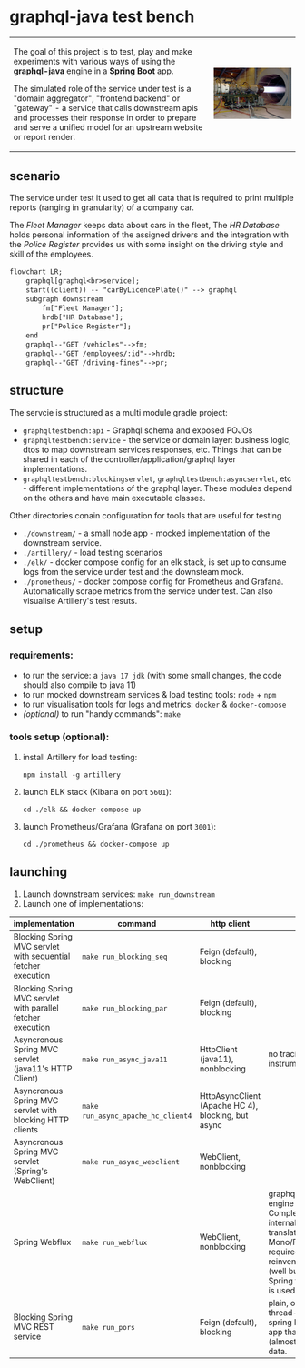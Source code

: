 # graphql-java test bench

<table>
    <tr>
        <td>
            <p>The goal of this project is to test, play and make experiments with various ways of using the <strong>graphql-java</strong> engine in a <strong>Spring Boot</strong> app.</p>
            <p>The simulated role of the service under test is a "domain aggregator", "frontend backend" or "gateway" - a service that calls downstream apis and processes their response in order to prepare and serve a unified model for an upstream website or report render.</p>
        </td>
        <td width="30%">
            <img src="f16_engine_pw_f100.jpg" alt="PW F100 engine during testing" width="300"/>
        </td>
    </tr>
</table>


## scenario

The service under test it used to get all data that is required to print multiple reports (ranging in granularity) of a company car.

The *Fleet Manager* keeps data about cars in the fleet, The *HR Database* holds personal information of the assigned drivers and the integration with the *Police Register* provides us with some insight on the driving style and skill of the employees.

```mermaid
flowchart LR;
    graphql[graphql<br>service];
    start((client)) -- "carByLicencePlate()" --> graphql
    subgraph downstream
        fm["Fleet Manager"];
        hrdb["HR Database"];
        pr["Police Register"];
    end
    graphql--"GET /vehicles"-->fm;
    graphql--"GET /employees/:id"-->hrdb;
    graphql--"GET /driving-fines"-->pr;
```
## structure

The servcie is structured as a multi module gradle project:

- `graphqltestbench:api` - Graphql schema and exposed POJOs
- `graphqltestbench:service` - the service or domain layer: business logic, dtos to map downstream services responses, etc. Things that can be shared in each of the  controller/application/graphql layer implementations.
- `graphqltestbench:blockingservlet`, `graphqltestbench:asyncservlet`, etc - different implementations of the graphql layer. These modules depend on the others and have main executable classes.

Other directories conain configuration for tools that are useful for testing

- `./downstream/` - a small node app - mocked implementation of the downstream service.
- `./artillery/` - load testing scenarios
- `./elk/` - docker compose config for an elk stack, is set up to consume logs from the service under test and the downsteam mock.
- `./prometheus/` - docker compose config for Prometheus and Grafana. Automatically scrape metrics from the service under test. Can also visualise Artillery's test resuts. 

## setup

### requirements:
- to run the service: a `java 17 jdk` (with some small changes, the code should also compile to java 11)
- to run mocked downstream services & load testing tools: `node` + `npm`
- to run visualisation tools for logs and metrics: `docker` & `docker-compose`
- *(optional)* to run "handy commands": `make`

### tools setup (optional):
1. install Artillery for load testing:   
    ```shell
    npm install -g artillery
    ```
1. launch ELK stack (Kibana on port `5601`):   
    ```shell
    cd ./elk && docker-compose up
    ```
1. launch Prometheus/Grafana (Grafana on port `3001`):   
    ```shell
    cd ./prometheus && docker-compose up
    ```

## launching

1. Launch downstream services: `make run_downstream`
1. Launch one of implementations:

| implementation                                                | command                            | http client                                        | notes                                                                                                                                                                            |
|---------------------------------------------------------------|------------------------------------|----------------------------------------------------|----------------------------------------------------------------------------------------------------------------------------------------------------------------------------------|
| Blocking Spring MVC servlet with sequential fetcher execution | `make run_blocking_seq`            | Feign (default), blocking                          |                                                                                                                                                                                  |
| Blocking Spring MVC servlet with parallel fetcher execution   | `make run_blocking_par`            | Feign (default), blocking                          |                                                                                                                                                                                  |
| Asyncronous Spring MVC servlet (java11's HTTP Client)         | `make run_async_java11`            | HttpClient (java11), nonblocking                   | no tracing instrumentation                                                                                                                                                       |
| Asyncronous Spring MVC servlet with blocking HTTP clients     | `make run_async_apache_hc_client4` | HttpAsyncClient (Apache HC 4), blocking, but async |                                                                                                                                                                                  |
| Asyncronous Spring MVC servlet (Spring's WebClient)           | `make run_async_webclient`         | WebClient, nonblocking                             |                                                                                                                                                                                  |
| Spring Webflux                                                | `make run_webflux`                 | WebClient, nonblocking                             | graphql-java engine uses CompletableFutures internally and some translations to Mono/Flux are required. To avoid reinventing the (well build) wheel, Spring for Graphql is used. |
| Blocking Spring MVC REST service                              | `make run_pors`                    | Feign (default), blocking                          | plain, old, restful, thread-per-request spring boot web app that returns (almost) the same data.                                                                                 |
